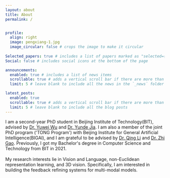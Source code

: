 ```yaml
---
layout: about
title: About
permalink: /


profile:
  align: right
  image: pengxiang-1.jpg
  image_circular: false # crops the image to make it circular
  
Selected_papers: true # includes a list of papers marked as "selected={true}"
Social: false # includes social icons at the bottom of the page

announcements:
  enabled: true # includes a list of news items
  scrollable: true # adds a vertical scroll bar if there are more than 3 news items
  limit: 5 # leave blank to include all the news in the `_news` folder

latest_posts:
  enabled: true
  scrollable: true # adds a vertical scroll bar if there are more than 3 new posts items
  limit: 5 # leave blank to include all the blog posts
---
```

I am a second-year PhD student in Beijing Institute of Technology(BIT), advised by <a href="https://wu-yuwei-bit.github.io/" target="_blank">Dr. Yuwei Wu</a> and <a
                      href="https://scholar.google.com/citations?user=Sl6TV7gAAAAJ&hl=en/" target="_blank">Dr. Yunde
                      Jia</a>.
                    I am also a member of the joint PhD program ('TONG Program') with Beijing Institute for General
                    Artificial Intelligence(BIGAI), and I am grateful to be advised by <a href="https://liqing.io/"
                      target="_blank">Dr. Qing Li</a> and <a href="https://zhigao2017.github.io/" target="_blank">Dr.
                      Zhi Gao</a>.
                    Previously, I got my Bachelor's degree in Computer Science and Technology from BIT in 2021.
                    <br><br>
                    My research interests lie in Vision and Language, non-Euclidean representation learning, and 3D
                    vision.
                    Specifically, I am interested in building the feedback refining systems for multi-modal models.
                    
